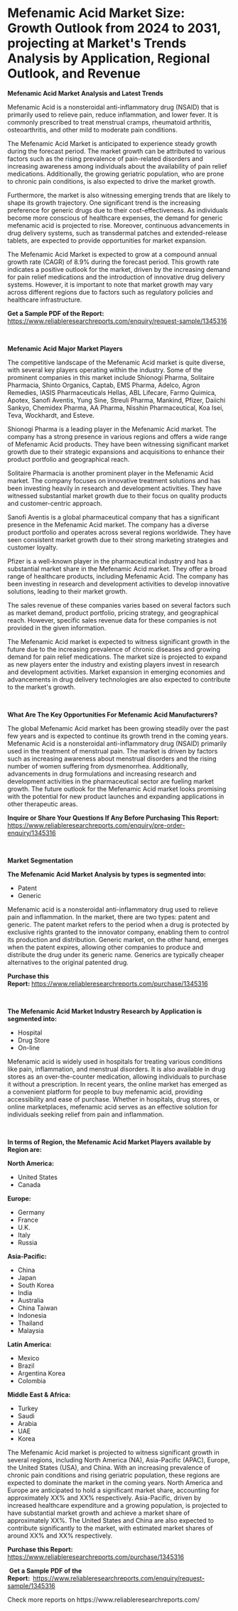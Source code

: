 <p><h1>Mefenamic Acid Market Size: Growth Outlook from 2024 to 2031, projecting at Market's Trends Analysis by Application, Regional Outlook, and Revenue</h1></p><p><strong>Mefenamic Acid Market Analysis and Latest Trends</strong></p>
<p><p>Mefenamic Acid is a nonsteroidal anti-inflammatory drug (NSAID) that is primarily used to relieve pain, reduce inflammation, and lower fever. It is commonly prescribed to treat menstrual cramps, rheumatoid arthritis, osteoarthritis, and other mild to moderate pain conditions.</p><p>The Mefenamic Acid Market is anticipated to experience steady growth during the forecast period. The market growth can be attributed to various factors such as the rising prevalence of pain-related disorders and increasing awareness among individuals about the availability of pain relief medications. Additionally, the growing geriatric population, who are prone to chronic pain conditions, is also expected to drive the market growth.</p><p>Furthermore, the market is also witnessing emerging trends that are likely to shape its growth trajectory. One significant trend is the increasing preference for generic drugs due to their cost-effectiveness. As individuals become more conscious of healthcare expenses, the demand for generic mefenamic acid is projected to rise. Moreover, continuous advancements in drug delivery systems, such as transdermal patches and extended-release tablets, are expected to provide opportunities for market expansion.</p><p>The Mefenamic Acid Market is expected to grow at a compound annual growth rate (CAGR) of 8.9% during the forecast period. This growth rate indicates a positive outlook for the market, driven by the increasing demand for pain relief medications and the introduction of innovative drug delivery systems. However, it is important to note that market growth may vary across different regions due to factors such as regulatory policies and healthcare infrastructure.</p></p>
<p><strong>Get a Sample PDF of the Report:&nbsp;</strong> <a href="https://www.reliableresearchreports.com/enquiry/request-sample/1345316">https://www.reliableresearchreports.com/enquiry/request-sample/1345316</a></p>
<p>&nbsp;</p>
<p><strong>Mefenamic Acid Major Market Players</strong></p>
<p><p>The competitive landscape of the Mefenamic Acid market is quite diverse, with several key players operating within the industry. Some of the prominent companies in this market include Shionogi Pharma, Solitaire Pharmacia, Shinto Organics, Captab, EMS Pharma, Adelco, Agron Remedies, IASIS Pharmaceuticals Hellas, ABL Lifecare, Farmo Quimica, Apotex, Sanofi Aventis, Yung Sine, Streuli Pharma, Mankind, Pfizer, Daiichi Sankyo, Chemidex Pharma, AA Pharma, Nisshin Pharmaceutical, Koa Isei, Teva, Wockhardt, and Esteve.</p><p>Shionogi Pharma is a leading player in the Mefenamic Acid market. The company has a strong presence in various regions and offers a wide range of Mefenamic Acid products. They have been witnessing significant market growth due to their strategic expansions and acquisitions to enhance their product portfolio and geographical reach.</p><p>Solitaire Pharmacia is another prominent player in the Mefenamic Acid market. The company focuses on innovative treatment solutions and has been investing heavily in research and development activities. They have witnessed substantial market growth due to their focus on quality products and customer-centric approach.</p><p>Sanofi Aventis is a global pharmaceutical company that has a significant presence in the Mefenamic Acid market. The company has a diverse product portfolio and operates across several regions worldwide. They have seen consistent market growth due to their strong marketing strategies and customer loyalty.</p><p>Pfizer is a well-known player in the pharmaceutical industry and has a substantial market share in the Mefenamic Acid market. They offer a broad range of healthcare products, including Mefenamic Acid. The company has been investing in research and development activities to develop innovative solutions, leading to their market growth.</p><p>The sales revenue of these companies varies based on several factors such as market demand, product portfolio, pricing strategy, and geographical reach. However, specific sales revenue data for these companies is not provided in the given information.</p><p>The Mefenamic Acid market is expected to witness significant growth in the future due to the increasing prevalence of chronic diseases and growing demand for pain relief medications. The market size is projected to expand as new players enter the industry and existing players invest in research and development activities. Market expansion in emerging economies and advancements in drug delivery technologies are also expected to contribute to the market's growth.</p></p>
<p>&nbsp;</p>
<p><strong>What Are The Key Opportunities For Mefenamic Acid Manufacturers?</strong></p>
<p><p>The global Mefenamic Acid market has been growing steadily over the past few years and is expected to continue its growth trend in the coming years. Mefenamic Acid is a nonsteroidal anti-inflammatory drug (NSAID) primarily used in the treatment of menstrual pain. The market is driven by factors such as increasing awareness about menstrual disorders and the rising number of women suffering from dysmenorrhea. Additionally, advancements in drug formulations and increasing research and development activities in the pharmaceutical sector are fueling market growth. The future outlook for the Mefenamic Acid market looks promising with the potential for new product launches and expanding applications in other therapeutic areas.</p></p>
<p><strong>Inquire or Share Your Questions If Any Before Purchasing This Report:</strong> <a href="https://www.reliableresearchreports.com/enquiry/pre-order-enquiry/1345316">https://www.reliableresearchreports.com/enquiry/pre-order-enquiry/1345316</a></p>
<p>&nbsp;</p>
<p><strong>Market Segmentation</strong></p>
<p><strong>The Mefenamic Acid Market Analysis by types is segmented into:</strong></p>
<p><ul><li>Patent</li><li>Generic</li></ul></p>
<p><p>Mefenamic acid is a nonsteroidal anti-inflammatory drug used to relieve pain and inflammation. In the market, there are two types: patent and generic. The patent market refers to the period when a drug is protected by exclusive rights granted to the innovator company, enabling them to control its production and distribution. Generic market, on the other hand, emerges when the patent expires, allowing other companies to produce and distribute the drug under its generic name. Generics are typically cheaper alternatives to the original patented drug.</p></p>
<p><strong>Purchase this Report:&nbsp;</strong><a href="https://www.reliableresearchreports.com/purchase/1345316">https://www.reliableresearchreports.com/purchase/1345316</a></p>
<p>&nbsp;</p>
<p><strong>The Mefenamic Acid Market Industry Research by Application is segmented into:</strong></p>
<p><ul><li>Hospital</li><li>Drug Store</li><li>On-line</li></ul></p>
<p><p>Mefenamic acid is widely used in hospitals for treating various conditions like pain, inflammation, and menstrual disorders. It is also available in drug stores as an over-the-counter medication, allowing individuals to purchase it without a prescription. In recent years, the online market has emerged as a convenient platform for people to buy mefenamic acid, providing accessibility and ease of purchase. Whether in hospitals, drug stores, or online marketplaces, mefenamic acid serves as an effective solution for individuals seeking relief from pain and inflammation.</p></p>
<p>&nbsp;</p>
<p><strong>In terms of Region, the Mefenamic Acid Market Players available by Region are:</strong></p>
<p>
    <p> <strong> North America: </strong>
        <ul>
            <li>United States</li>
            <li>Canada</li>
        </ul>
        </p> 
    <p> <strong> Europe: </strong>
        <ul>
            <li>Germany</li>
            <li>France</li>
            <li>U.K.</li>
            <li>Italy</li>
            <li>Russia</li>
        </ul>
        </p> 
    <p> <strong> Asia-Pacific: </strong>
        <ul>
            <li>China</li>
            <li>Japan</li>
            <li>South Korea</li>
            <li>India</li>
            <li>Australia</li>
            <li>China Taiwan</li>
            <li>Indonesia</li>
            <li>Thailand</li>
            <li>Malaysia</li>
        </ul>
        </p> 
    <p> <strong> Latin America: </strong>
        <ul>
            <li>Mexico</li>
            <li>Brazil</li>
            <li>Argentina Korea</li>
            <li>Colombia</li>
        </ul>
        </p> 
    <p> <strong> Middle East & Africa: </strong>
        <ul>
            <li>Turkey</li>
            <li>Saudi</li>
            <li>Arabia</li>
            <li>UAE</li>
            <li>Korea</li>
        </ul>
    </p>
    </p>
<p><p>The Mefenamic Acid market is projected to witness significant growth in several regions, including North America (NA), Asia-Pacific (APAC), Europe, the United States (USA), and China. With an increasing prevalence of chronic pain conditions and rising geriatric population, these regions are expected to dominate the market in the coming years. North America and Europe are anticipated to hold a significant market share, accounting for approximately XX% and XX% respectively. Asia-Pacific, driven by increased healthcare expenditure and a growing population, is projected to have substantial market growth and achieve a market share of approximately XX%. The United States and China are also expected to contribute significantly to the market, with estimated market shares of around XX% and XX% respectively.</p></p>
<p><strong>Purchase this Report: </strong><a href="https://www.reliableresearchreports.com/purchase/1345316">https://www.reliableresearchreports.com/purchase/1345316</a></p>
<p>&nbsp;<strong>Get a Sample PDF of the Report:&nbsp;&nbsp;</strong><a href="https://www.reliableresearchreports.com/enquiry/request-sample/1345316">https://www.reliableresearchreports.com/enquiry/request-sample/1345316</a></p>
<p><strong></strong></p>
<p>Check more reports on https://www.reliableresearchreports.com/</p>